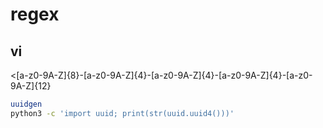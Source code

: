 # regex
## vi
\<[a-z0-9A-Z]\{8\}-[a-z0-9A-Z]\{4\}-[a-z0-9A-Z]\{4\}-[a-z0-9A-Z]\{4\}-[a-z0-9A-Z]\{12\}


```bash
uuidgen
python3 -c 'import uuid; print(str(uuid.uuid4()))'
```

